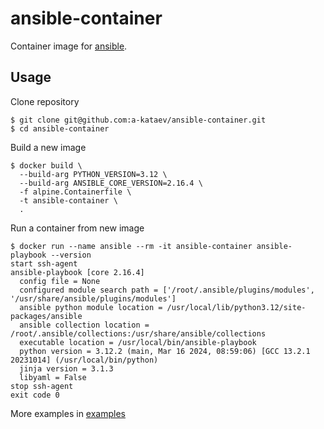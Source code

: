 # ansible-container

Container image for [ansible](https://github.com/ansible/ansible).

## Usage

Clone repository

```shell
$ git clone git@github.com:a-kataev/ansible-container.git
$ cd ansible-container
```

Build a new image

```shell
$ docker build \
  --build-arg PYTHON_VERSION=3.12 \
  --build-arg ANSIBLE_CORE_VERSION=2.16.4 \
  -f alpine.Containerfile \
  -t ansible-container \
  .
```

Run a container from new image

```shell
$ docker run --name ansible --rm -it ansible-container ansible-playbook --version
start ssh-agent
ansible-playbook [core 2.16.4]
  config file = None
  configured module search path = ['/root/.ansible/plugins/modules', '/usr/share/ansible/plugins/modules']
  ansible python module location = /usr/local/lib/python3.12/site-packages/ansible
  ansible collection location = /root/.ansible/collections:/usr/share/ansible/collections
  executable location = /usr/local/bin/ansible-playbook
  python version = 3.12.2 (main, Mar 16 2024, 08:59:06) [GCC 13.2.1 20231014] (/usr/local/bin/python)
  jinja version = 3.1.3
  libyaml = False
stop ssh-agent
exit code 0
```

More examples in [examples](examples)

